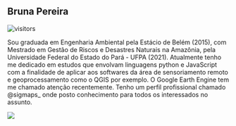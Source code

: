 <h2>Bruna Pereira</h2>

![visitors](https://visitor-badge.laobi.icu/badge?page_id=Brularissap.earthengine-js)
 
Sou graduada em Engenharia Ambiental pela Estácio de Belém (2015), com Mestrado em Gestão de Riscos e Desastres Naturais na Amazônia, pela Universidade Federal do Estado do Pará - UFPA (2021). Atualmente tenho me dedicado em estudos que envolvam linguagens python e JavaScript com a finalidade de aplicar aos softwares da área de sensoriamento remoto e geoprocessamento como o QGIS por exemplo. O Google Earth Engine tem me chamado atenção recentemente. Tenho um perfil profissional chamado @sigmaps_ onde posto conhecimento para todos os interessados no assunto.

<picture>
<source 
  srcset="https://github-readme-stats.vercel.app/api?username=Brularissap&show_icons=true&theme=dark"
  media="(prefers-color-scheme: dark)"
/>
<source
  srcset="https://github-readme-stats.vercel.app/api?username=Brularissap&show_icons=true"
  media="(prefers-color-scheme: light), (prefers-color-scheme: no-preference)"
/>
<img src="https://github-readme-stats.vercel.app/api?username=Brularissap&show_icons=true" />
</picture>



<!--[![Anurag's GitHub stats](https://github-readme-stats.vercel.app/api?username=Brularissap)](https://github.com/Brularissap/earthengine-js)




